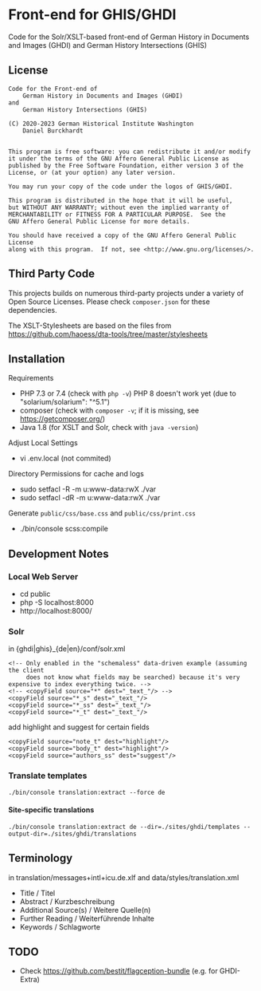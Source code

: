 Front-end for GHIS/GHDI
=======================

Code for the Solr/XSLT-based front-end of
    German History in Documents and Images (GHDI)
and
    German History Intersections (GHIS)

License
-------
    Code for the Front-end of
        German History in Documents and Images (GHDI)
    and
        German History Intersections (GHIS)

    (C) 2020-2023 German Historical Institute Washington
        Daniel Burckhardt


    This program is free software: you can redistribute it and/or modify
    it under the terms of the GNU Affero General Public License as
    published by the Free Software Foundation, either version 3 of the
    License, or (at your option) any later version.

    You may run your copy of the code under the logos of GHIS/GHDI.

    This program is distributed in the hope that it will be useful,
    but WITHOUT ANY WARRANTY; without even the implied warranty of
    MERCHANTABILITY or FITNESS FOR A PARTICULAR PURPOSE.  See the
    GNU Affero General Public License for more details.

    You should have received a copy of the GNU Affero General Public License
    along with this program.  If not, see <http://www.gnu.org/licenses/>.

Third Party Code
----------------
This projects builds on numerous third-party projects under a variety of
Open Source Licenses. Please check `composer.json` for these dependencies.

The XSLT-Stylesheets are based on the files from
    https://github.com/haoess/dta-tools/tree/master/stylesheets

Installation
------------
Requirements

- PHP 7.3 or 7.4 (check with `php -v`)
  PHP 8 doesn't work yet (due to "solarium/solarium": "^5.1")
- composer (check with `composer -v`; if it is missing, see https://getcomposer.org/)
- Java 1.8 (for XSLT and Solr, check with `java -version`)

Adjust Local Settings

- vi .env.local (not commited)

Directory Permissions for cache and logs

- sudo setfacl -R -m u:www-data:rwX ./var
- sudo setfacl -dR -m u:www-data:rwX ./var

Generate `public/css/base.css` and `public/css/print.css`

- ./bin/console scss:compile

Development Notes
-----------------

### Local Web Server

- cd public
- php -S localhost:8000
- http://localhost:8000/

### Solr

in {ghdi|ghis}_{de|en}/conf/solr.xml

    <!-- Only enabled in the "schemaless" data-driven example (assuming the client
         does not know what fields may be searched) because it's very expensive to index everything twice. -->
    <!-- <copyField source="*" dest="_text_"/> -->
    <copyField source="*_s" dest="_text_"/>
    <copyField source="*_ss" dest="_text_"/>
    <copyField source="*_t" dest="_text_"/>

add highlight and suggest for certain fields

    <copyField source="note_t" dest="highlight"/>
    <copyField source="body_t" dest="highlight"/>
    <copyField source="authors_ss" dest="suggest"/>

### Translate templates

    ./bin/console translation:extract --force de

#### Site-specific translations

    ./bin/console translation:extract de --dir=./sites/ghdi/templates --output-dir=./sites/ghdi/translations

Terminology
-----------
in translation/messages+intl+icu.de.xlf and data/styles/translation.xml

* Title / Titel
* Abstract / Kurzbeschreibung
* Additional Source(s) / Weitere Quelle(n)
* Further Reading / Weiterführende Inhalte
* Keywords / Schlagworte

TODO
----
* Check https://github.com/bestit/flagception-bundle (e.g. for GHDI-Extra)
